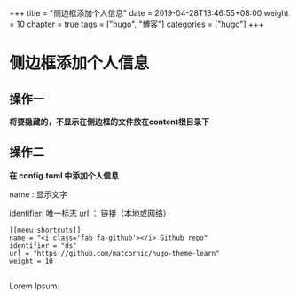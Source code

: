 +++
title = "侧边框添加个人信息"
date = 2019-04-28T13:46:55+08:00
weight = 10
chapter = true
tags =  ["hugo", "博客"]
categories =  ["hugo"]
+++


# 侧边框添加个人信息

## 操作一
**将要隐藏的，不显示在侧边框的文件放在content根目录下**

## 操作二
**在 config.toml 中添加个人信息**

name : 显示文字

identifier: 唯一标志
url ： 链接（本地或网络）
~~~
[[menu.shortcuts]]
name = "<i class='fab fa-github'></i> Github repo"
identifier = "ds"
url = "https://github.com/matcornic/hugo-theme-learn"
weight = 10
~~~
##
Lorem Ipsum.
